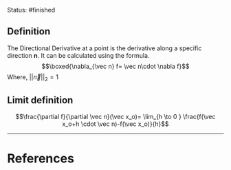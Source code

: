 Status: #finished 
## Definition
The Directional Derivative at a point is the derivative along a specific direction $\mathbf n$. It can be calculated using the formula. 
$$\boxed{\nabla_{\vec n} f= \vec n\cdot \nabla f}$$
Where, $||\vec n||_2 =1$
## Limit definition 
$$\frac{\partial f}{\partial \vec n}(\vec x_o)= \lim_{h \to 0 } \frac{f(\vec x_o+h \cdot \vec n)-f(\vec x_o)}{h}$$






---
# References
